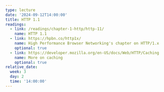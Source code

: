 ```yaml
---
type: lecture
date: '2024-09-12T14:00:00'
title: HTTP 1.1
readings:
  - link: /readings/chapter-1-http/http-11/
    name: HTTP 1.1
  - link: https://hpbn.co/http1x/
    name: High Performance Browser Networking's chapter on HTTP/1.x
    optional: true
  - link: https://developer.mozilla.org/en-US/docs/Web/HTTP/Caching
    name: More on caching
    optional: true
relative_date:
  week: 3
  day: 2
  time: '14:00:00'
---
```

